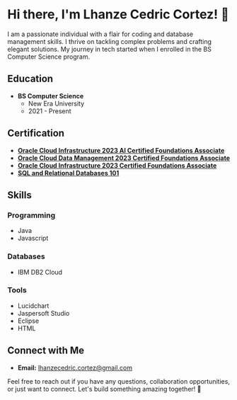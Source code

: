 # Hi there, I'm Lhanze Cedric Cortez! 👋

I am a passionate individual with a flair for coding and database management skills. I thrive on tackling complex problems and crafting elegant solutions. My journey in tech started when I enrolled in the BS Computer Science program.

## Education

- **BS Computer Science**
  - New Era University
  - 2021 - Present

## Certification

- **[Oracle Cloud Infrastructure 2023 AI Certified Foundations Associate](https://catalog-education.oracle.com/pls/certview/sharebadge?id=DE4E8A76ABB5D07242C017563DBDD434029583FBAD997625F2B7396968C78693)**
- **[Oracle Cloud Data Management 2023 Certified Foundations Associate](https://catalog-education.oracle.com/pls/certview/sharebadge?id=DE4E8A76ABB5D07242C017563DBDD434029583FBAD997625F2B7396968C78693)**
- **[Oracle Cloud Infrastructure 2023 Certified Foundations Associate](https://catalog-education.oracle.com/pls/certview/sharebadge?id=BF69D9884B7A7B4FEB4D5F547D48C3C86F9F001C6237BDE600E5194A278E6D94)**
- **[SQL and Relational Databases 101](https://courses.cognitiveclass.ai/certificates/4b46c71e234249c798bbaa926ecb066d)**

## Skills

### Programming

- Java
- Javascript

### Databases

- IBM DB2 Cloud

### Tools

- Lucidchart
- Jaspersoft Studio
- Eclipse
- HTML

## Connect with Me

- **Email:** lhanzecedric.cortez@gmail.com

Feel free to reach out if you have any questions, collaboration opportunities, or just want to connect. Let's build something amazing together! 🚀
